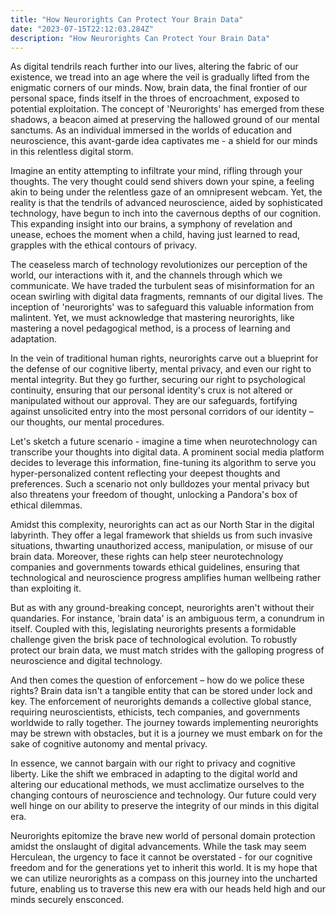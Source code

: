 ```yaml
---
title: "How Neurorights Can Protect Your Brain Data"
date: "2023-07-15T22:12:03.284Z"
description: "How Neurorights Can Protect Your Brain Data"
---
```



As digital tendrils reach further into our lives, altering the fabric of our existence, we tread into an age where the veil is gradually lifted from the enigmatic corners of our minds. Now, brain data, the final frontier of our personal space, finds itself in the throes of encroachment, exposed to potential exploitation. The concept of 'Neurorights' has emerged from these shadows, a beacon aimed at preserving the hallowed ground of our mental sanctums. As an individual immersed in the worlds of education and neuroscience, this avant-garde idea captivates me - a shield for our minds in this relentless digital storm.

Imagine an entity attempting to infiltrate your mind, rifling through your thoughts. The very thought could send shivers down your spine, a feeling akin to being under the relentless gaze of an omnipresent webcam. Yet, the reality is that the tendrils of advanced neuroscience, aided by sophisticated technology, have begun to inch into the cavernous depths of our cognition. This expanding insight into our brains, a symphony of revelation and unease, echoes the moment when a child, having just learned to read, grapples with the ethical contours of privacy.

The ceaseless march of technology revolutionizes our perception of the world, our interactions with it, and the channels through which we communicate. We have traded the turbulent seas of misinformation for an ocean swirling with digital data fragments, remnants of our digital lives. The inception of 'neurorights' was to safeguard this valuable information from malintent. Yet, we must acknowledge that mastering neurorights, like mastering a novel pedagogical method, is a process of learning and adaptation.

In the vein of traditional human rights, neurorights carve out a blueprint for the defense of our cognitive liberty, mental privacy, and even our right to mental integrity. But they go further, securing our right to psychological continuity, ensuring that our personal identity's crux is not altered or manipulated without our approval. They are our safeguards, fortifying against unsolicited entry into the most personal corridors of our identity – our thoughts, our mental procedures.

Let's sketch a future scenario - imagine a time when neurotechnology can transcribe your thoughts into digital data. A prominent social media platform decides to leverage this information, fine-tuning its algorithm to serve you hyper-personalized content reflecting your deepest thoughts and preferences. Such a scenario not only bulldozes your mental privacy but also threatens your freedom of thought, unlocking a Pandora's box of ethical dilemmas.

Amidst this complexity, neurorights can act as our North Star in the digital labyrinth. They offer a legal framework that shields us from such invasive situations, thwarting unauthorized access, manipulation, or misuse of our brain data. Moreover, these rights can help steer neurotechnology companies and governments towards ethical guidelines, ensuring that technological and neuroscience progress amplifies human wellbeing rather than exploiting it.

But as with any ground-breaking concept, neurorights aren't without their quandaries. For instance, 'brain data' is an ambiguous term, a conundrum in itself. Coupled with this, legislating neurorights presents a formidable challenge given the brisk pace of technological evolution. To robustly protect our brain data, we must match strides with the galloping progress of neuroscience and digital technology.

And then comes the question of enforcement – how do we police these rights? Brain data isn't a tangible entity that can be stored under lock and key. The enforcement of neurorights demands a collective global stance, requiring neuroscientists, ethicists, tech companies, and governments worldwide to rally together. The journey towards implementing neurorights may be strewn with obstacles, but it is a journey we must embark on for the sake of cognitive autonomy and mental privacy.

In essence, we cannot bargain with our right to privacy and cognitive liberty. Like the shift we embraced in adapting to the digital world and altering our educational methods, we must acclimatize ourselves to the changing contours of neuroscience and technology. Our future could very well hinge on our ability to preserve the integrity of our minds in this digital era.

Neurorights epitomize the brave new world of personal domain protection amidst the onslaught of digital advancements. While the task may seem Herculean, the urgency to face it cannot be overstated - for our cognitive freedom and for the generations yet to inherit this world. It is my hope that we can utilize neurorights as a compass on this journey into the uncharted future, enabling us to traverse this new era with our heads held high and our minds securely ensconced.
